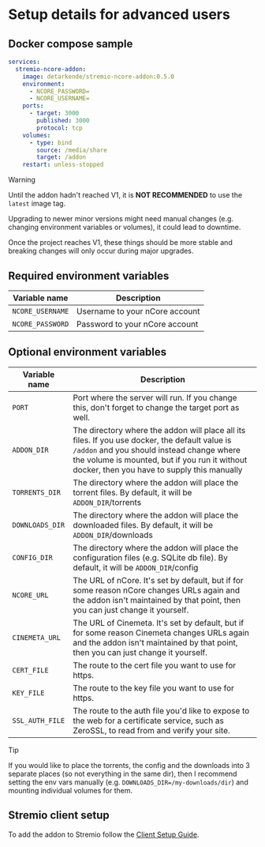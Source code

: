 # Setup details for advanced users

## Docker compose sample

```yaml
services:
  stremio-ncore-addon:
    image: detarkende/stremio-ncore-addon:0.5.0
    environment:
      - NCORE_PASSWORD=
      - NCORE_USERNAME=
    ports:
      - target: 3000
        published: 3000
        protocol: tcp
    volumes:
      - type: bind
        source: /media/share
        target: /addon
    restart: unless-stopped
```

> [!WARNING]
> Until the addon hadn't reached V1, it is **NOT RECOMMENDED** to use the `latest` image tag.
>
> Upgrading to newer minor versions might need manual changes (e.g. changing environment variables or volumes), it could lead to downtime.
>
> Once the project reaches V1, these things should be more stable and breaking changes will only occur during major upgrades.

## Required environment variables

| Variable name    | Description                    |
| ---------------- | ------------------------------ |
| `NCORE_USERNAME` | Username to your nCore account |
| `NCORE_PASSWORD` | Password to your nCore account |

## Optional environment variables

| Variable name   | Description                                                                                                                                                                                                                                 |
| --------------- | ------------------------------------------------------------------------------------------------------------------------------------------------------------------------------------------------------------------------------------------- |
| `PORT`          | Port where the server will run. If you change this, don't forget to change the target port as well.                                                                                                                                         |
| `ADDON_DIR`     | The directory where the addon will place all its files. If you use docker, the default value is `/addon` and you should instead change where the volume is mounted, but if you run it without docker, then you have to supply this manually |
| `TORRENTS_DIR`  | The directory where the addon will place the torrent files. By default, it will be `ADDON_DIR`/torrents                                                                                                                                     |
| `DOWNLOADS_DIR` | The directory where the addon will place the downloaded files. By default, it will be `ADDON_DIR`/downloads                                                                                                                                 |
| `CONFIG_DIR`    | The directory where the addon will place the configuration files (e.g. SQLite db file). By default, it will be `ADDON_DIR`/config                                                                                                           |
| `NCORE_URL`     | The URL of nCore. It's set by default, but if for some reason nCore changes URLs again and the addon isn't maintained by that point, then you can just change it yourself.                                                                  |
| `CINEMETA_URL`  | The URL of Cinemeta. It's set by default, but if for some reason Cinemeta changes URLs again and the addon isn't maintained by that point, then you can just change it yourself.                                                            |
| `CERT_FILE`     | The route to the cert file you want to use for https.                                                            |
| `KEY_FILE`      | The route to the key file you want to use for https.                                                            |
| `SSL_AUTH_FILE` | The route to the auth file you'd like to expose to the web for a certificate service, such as ZeroSSL, to read from and verify your site.                                                            |

> [!TIP]
> If you would like to place the torrents, the config and the downloads into 3 separate places (so not everything in the same dir),
> then I recommend setting the env vars manually (e.g. `DOWNLOADS_DIR=/my-downloads/dir`)
> and mounting individual volumes for them.

## Stremio client setup

To add the addon to Stremio follow the [Client Setup Guide](../../client-setup.md).
